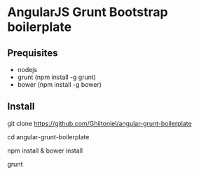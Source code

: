 # AngularJS Grunt Bootstrap boilerplate

## Prequisites
- nodejs
- grunt (npm install -g grunt)
- bower (npm install -g bower)

## Install
git clone https://github.com/Ghiltoniel/angular-grunt-boilerplate

cd angular-grunt-boilerplate

npm install & bower install

grunt
